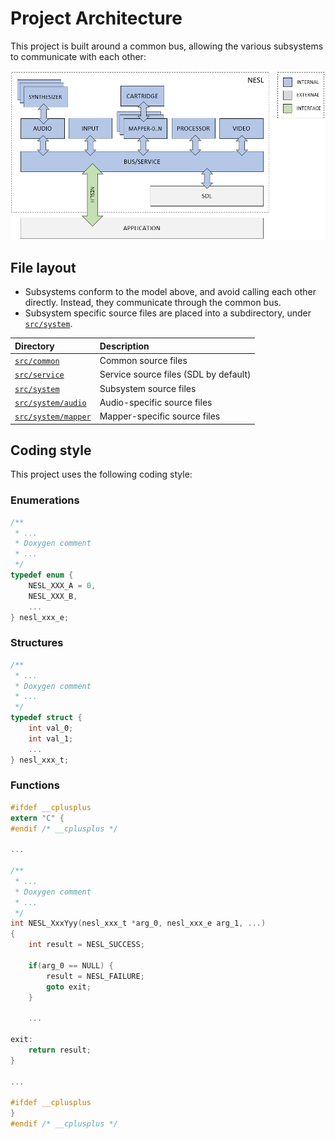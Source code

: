 # Project Architecture

This project is built around a common bus, allowing the various subsystems to communicate with each other:

![Architecture](https://github.com/majestic53/nesl/blob/master/docs/arch.png "Architecture")

## File layout

* Subsystems conform to the model above, and avoid calling each other directly. Instead, they communicate through the common bus.
* Subsystem specific source files are placed into a subdirectory, under [`src/system`](https://github.com/majestic53/nesl/tree/master/src/system).

|Directory                                                                              |Description                          |
|:--------------------------------------------------------------------------------------|:------------------------------------|
|[`src/common`](https://github.com/majestic53/nesl/tree/master/src/common)              |Common source files                  |
|[`src/service`](https://github.com/majestic53/nesl/tree/master/src/service)            |Service source files (SDL by default)|
|[`src/system`](https://github.com/majestic53/nesl/tree/master/src/system)              |Subsystem source files               |
|[`src/system/audio`](https://github.com/majestic53/nesl/tree/master/src/system/audio)  |Audio-specific source files          |
|[`src/system/mapper`](https://github.com/majestic53/nesl/tree/master/src/system/mapper)|Mapper-specific source files         |

## Coding style

This project uses the following coding style:

### Enumerations

```c
/**
 * ...
 * Doxygen comment
 * ...
 */
typedef enum {
    NESL_XXX_A = 0,
    NESL_XXX_B,
    ...
} nesl_xxx_e;
```

### Structures

```c
/**
 * ...
 * Doxygen comment
 * ...
 */
typedef struct {
    int val_0;
    int val_1;
    ...
} nesl_xxx_t;
```

### Functions

```c
#ifdef __cplusplus
extern "C" {
#endif /* __cplusplus */

...

/**
 * ...
 * Doxygen comment
 * ...
 */
int NESL_XxxYyy(nesl_xxx_t *arg_0, nesl_xxx_e arg_1, ...)
{
    int result = NESL_SUCCESS;

    if(arg_0 == NULL) {
        result = NESL_FAILURE;
        goto exit;
    }

    ...

exit:
    return result;
}

...

#ifdef __cplusplus
}
#endif /* __cplusplus */
```
